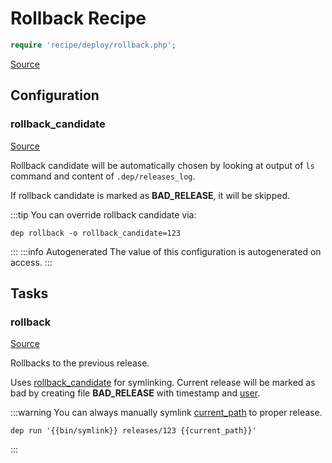 <!-- DO NOT EDIT THIS FILE! -->
<!-- Instead edit recipe/deploy/rollback.php -->
<!-- Then run bin/docgen -->

# Rollback Recipe

```php
require 'recipe/deploy/rollback.php';
```

[Source](/recipe/deploy/rollback.php)


## Configuration
### rollback_candidate
[Source](https://github.com/deployphp/deployer/blob/master/recipe/deploy/rollback.php#L19)

Rollback candidate will be automatically chosen by looking
at output of `ls` command and content of `.dep/releases_log`.

If rollback candidate is marked as **BAD_RELEASE**, it will be skipped.

:::tip
You can override rollback candidate via:
```
dep rollback -o rollback_candidate=123
```
:::
:::info Autogenerated
The value of this configuration is autogenerated on access.
:::





## Tasks

### rollback
[Source](https://github.com/deployphp/deployer/blob/master/recipe/deploy/rollback.php#L62)

Rollbacks to the previous release.

Uses [rollback_candidate](/docs/recipe/deploy/rollback.md#rollback_candidate) for symlinking. Current release will be marked as
bad by creating file **BAD_RELEASE** with timestamp and [user](/docs/recipe/common.md#user).

:::warning
You can always manually symlink [current_path](/docs/recipe/common.md#current_path) to proper release.
```
dep run '{{bin/symlink}} releases/123 {{current_path}}'
```
:::


